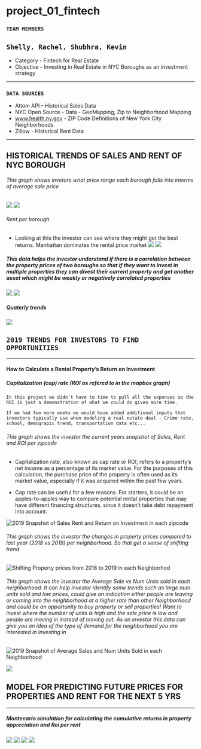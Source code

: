 # project_01_fintech

### `TEAM MEMBERS`

`Shelly, Rachel, Shubhra, Kevin`
---

- Category - Fintech for Real Estate
- Objective - Investing in Real Estate in NYC Boroughs as an investment strategy

---
### `DATA SOURCES`

- Attom API - Historical Sales Data 
- NYC Open Source - Data - GeoMapping, Zip to Neighborhood Mapping
- www.health.ny.gov - ZIP Code Definitions of New York City Neighborhoods
- Zillow - Historical Rent Data
---


## HISTORICAL TRENDS OF SALES AND RENT OF NYC BOROUGH

###### This graph shows  invetors what price range each borough falls into interms of average sale price
![](images/AvgSalesperBorough.png)
![](images/AvgSalePerBoroughPerYear.png)
###### Rent per borough
- Looking at this the investor can see where they might get the best returns. Manhattan dominates the rental price market
![](images/AvgRentPerBorough.png)
![](images/AvgRentPerBoroughPerYear.png)

##### This data helps the investor understand if there is a correlation between the property prices of two boroughs so that if they want to invest in multiple properties they can divest their current property and get another asset which might be weakly or negatively correlated properties

![](images/SalesCorrelationBetweenBorough.png)
![](images/RentCorrelationBetweenBoroughs.png)
##### Quaterly trends
![](images/SaleAndRentPricesEveryQuarter.png)

## `2019 TRENDS FOR INVESTORS TO FIND OPPORTUNITIES`
---

#### How to Calculate a Rental Property’s Return on Investment

##### Capitalization (cap) rate (ROI as refered to in the mapbox graph)

`In this project we didn't have to time to pull all the expenses so the ROI is just a demonstration of what we could do given more time.`

`If we had two more weeks we would have added additional inputs that investors typically use when modeling a real estate deal - Crime rate, school, demograpic trend, transportation data etc...`

###### This graph shows the investor the current years snapshot of Sales, Rent and ROI per zipcode

- Capitalization rate, also known as cap rate or ROI, refers to a property’s net income as a percentage of its market value. For the purposes of this calculation, the purchase price of the property is often used as its market value, especially if it was acquired within the past few years.

- Cap rate can be useful for a few reasons. For starters, it could be an apples-to-apples way to compare potential rental properties that may have different financing structures, since it doesn’t take debt repayment into account.

![2019 Snapshot of Sales Rent and Return on Investment in each zipcode](images/sales_rent_roi.png)


###### This graph shows the investor the changes in property prices compared to last year (2018 vs 2019) per neighborhood. So that get a sense of shifting trend

![Shifting Property prices from 2018 to 2019 in each Neighborhod](images/YOYSalesChange.png)



###### This graph shows the investor the Average Sale vs Num Units sold in each neighborhood. It can help investor identify some trends such as large num units sold and low prices, could give an indication either people are leaving or coming into the neighborhood at a higher rate than other Neighborhood and could be an opportunity to buy property or sell properties! Want to invest where the number of units is high and the sale price is low and people are moving in instead of moving out. As an investor this data can give you an idea of the type of demand for the neighborhood you are interested in investing in

![2019 Snapshot of Average Sales and Num Units Sold in each Neighborhood](images/AvgSalesandUnits.png)


![](images/2019SalesPerBorough.png)



## MODEL FOR PREDICTING FUTURE PRICES FOR PROPERTIES AND RENT FOR THE NEXT 5 YRS
---
##### Montecarlo simulation for calculating the cumulative returns in property appreciation and Roi per rent 
![](images/Salesmontecarlosimulationsforfuturepricecalculations.png)
![](images/Rentmontecarlosimulationsforfuturepricecalculations.png)
![](images/ConfidenceIntervalSalesPrices.png)
![](images/ConfidenceIntervalRentPrices.png)

